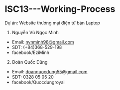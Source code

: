 # ISC13---Working-Process
Dự án: Website thương mại điện tử bán Laptop
1. Nguyễn Vũ Ngọc Minh
+ Email: nvnminh98@gmail.com
+ SDT: (+84)368-529-198
+ facebook/EziMinh

2. Đoàn Quốc Dũng
+ Email: doanquocdung55@gmail.com
+ SDT: 0328 05 05 20
+ facebook/Quocdungroyal
